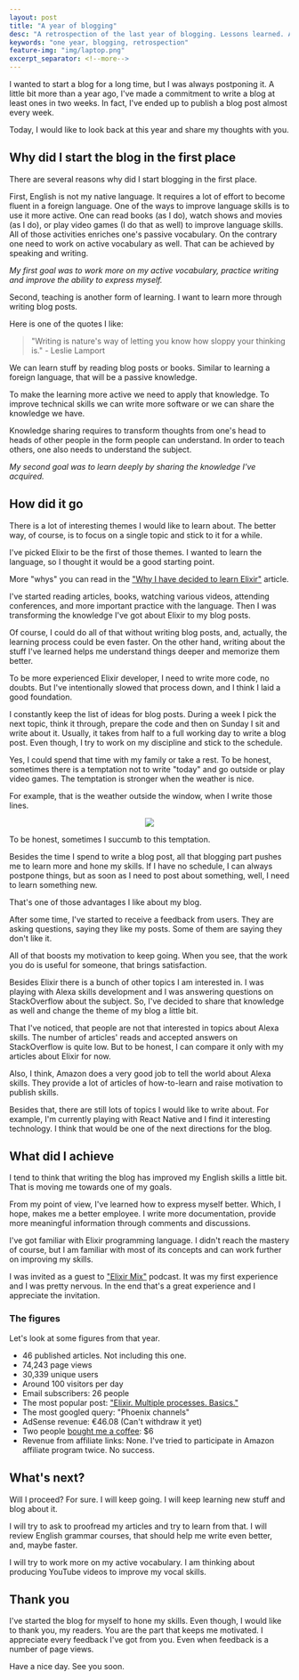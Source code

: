 ```yaml
---
layout: post
title: "A year of blogging"
desc: "A retrospection of the last year of blogging. Lessons learned. Achievements unlocked."
keywords: "one year, blogging, retrospection"
feature-img: "img/laptop.png"
excerpt_separator: <!--more-->
---
```


I wanted to start a blog for a long time, but I was always postponing it.
A little bit more than a year ago, I've made a commitment to write a blog at least ones in two weeks.
In fact, I've ended up to publish a blog post almost every week.

Today, I would like to look back at this year and share my thoughts with you.

<!--more-->

## Why did I start the blog in the first place

There are several reasons why did I start blogging in the first place.

First, English is not my native language.
It requires a lot of effort to become fluent in a foreign language.
One of the ways to improve language skills is to use it more active.
One can read books (as I do), watch shows and movies (as I do), or play video games (I do that as well) to improve language skills.
All of those activities enriches one's passive vocabulary.
On the contrary one need to work on active vocabulary as well.
That can be achieved by speaking and writing.

*My first goal was to work more on my active vocabulary, practice writing and improve the ability to express myself.*

Second, teaching is another form of learning.
I want to learn more through writing blog posts.

Here is one of the quotes I like:

> "Writing is nature's way of letting you know how sloppy your thinking is." - Leslie Lamport

We can learn stuff by reading blog posts or books.
Similar to learning a foreign language, that will be a passive knowledge.

To make the learning more active we need to apply that knowledge.
To improve technical skills we can write more software or we can share the knowledge we have.

Knowledge sharing requires to transform thoughts from one's head to heads of other people in the form people can understand.
In order to teach others, one also needs to understand the subject.

*My second goal was to learn deeply by sharing the knowledge I've acquired.*


## How did it go

There is a lot of interesting themes I would like to learn about.
The better way, of course, is to focus on a single topic and stick to it for a while.

I've picked Elixir to be the first of those themes.
I wanted to learn the language, so I thought it would be a good starting point.

More "whys" you can read in the ["Why I have decided to learn Elixir"](http://whatdidilearn.info/2017/09/06/why-i-have-decided-to-learn-elixir.html) article.

I've started reading articles, books, watching various videos, attending conferences, and more important practice with the language.
Then I was transforming the knowledge I've got about Elixir to my blog posts.

Of course, I could do all of that without writing blog posts, and, actually, the learning process could be even faster.
On the other hand, writing about the stuff I've learned helps me understand things deeper and memorize them better.

To be more experienced Elixir developer, I need to write more code, no doubts.
But I've intentionally slowed that process down, and I think I laid a good foundation.

I constantly keep the list of ideas for blog posts.
During a week I pick the next topic, think it through, prepare the code and then on Sunday I sit and write about it.
Usually, it takes from half to a full working day to write a blog post.
Even though, I try to work on my discipline and stick to the schedule.

Yes, I could spend that time with my family or take a rest.
To be honest, sometimes there is a temptation not to write "today" and go outside or play video games.
The temptation is stronger when the weather is nice.

For example, that is the weather outside the window, when I write those lines.

<p align="center">
  <img src="{{ site.url }}/img/posts/october-2018.JPG" />
</p>

To be honest, sometimes I succumb to this temptation.

Besides the time I spend to write a blog post, all that blogging part pushes me to learn more and hone my skills.
If I have no schedule, I can always postpone things, but as soon as I need to post about something, well, I need to learn something new.

That's one of those advantages I like about my blog.

After some time, I've started to receive a feedback from users.
They are asking questions, saying they like my posts. Some of them are saying they don't like it.

All of that boosts my motivation to keep going.
When you see, that the work you do is useful for someone, that brings satisfaction.

Besides Elixir there is a bunch of other topics I am interested in.
I was playing with Alexa skills development and I was answering questions on StackOverflow about the subject.
So, I've decided to share that knowledge as well and change the theme of my blog a little bit.

That I've noticed, that people are not that interested in topics about Alexa skills.
The number of articles' reads and accepted answers on StackOverflow is quite low.
But to be honest, I can compare it only with my articles about Elixir for now.

Also, I think, Amazon does a very good job to tell the world about Alexa skills.
They provide a lot of articles of how-to-learn and raise motivation to publish skills.

Besides that, there are still lots of topics I would like to write about.
For example, I'm currently playing with React Native and I find it interesting technology.
I think that would be one of the next directions for the blog.

## What did I achieve

I tend to think that writing the blog has improved my English skills a little bit.
That is moving me towards one of my goals.

From my point of view, I've learned how to express myself better.
Which, I hope, makes me a better employee.
I write more documentation, provide more meaningful information through comments and discussions.

I've got familiar with Elixir programming language.
I didn't reach the mastery of course, but I am familiar with most of its concepts and can work further on improving my skills.

I was invited as a guest to ["Elixir Mix"](https://devchat.tv/elixir-mix/emx-006-elixir-and-property-based-testing-with-vitaly-tatarintsev/) podcast.
It was my first experience and I was pretty nervous. In the end that's a great experience and I appreciate the invitation.

### The figures

Let's look at some figures from that year.

* 46 published articles. Not including this one.
* 74,243 page views
* 30,339 unique users
* Around 100 visitors per day
* Email subscribers: 26 people
* The most popular post: ["Elixir. Multiple processes. Basics."](http://whatdidilearn.info/2017/12/17/elixir-multiple-processes-basics.html)
* The most googled query: "Phoenix channels"
* AdSense revenue: €46.08 (Can't withdraw it yet)
* Two people [bought me a coffee](https://www.buymeacoffee.com/ck3g): $6
* Revenue from affiliate links: None. I've tried to participate in Amazon affiliate program twice. No success.


## What's next?

Will I proceed? For sure. I will keep going. I will keep learning new stuff and blog about it.

I will try to ask to proofread my articles and try to learn from that.
I will review English grammar courses, that should help me write even better, and, maybe faster.

I will try to work more on my active vocabulary.
I am thinking about producing YouTube videos to improve my vocal skills.

## Thank you

I've started the blog for myself to hone my skills.
Even though, I would like to thank you, my readers.
You are the part that keeps me motivated.
I appreciate every feedback I've got from you.
Even when feedback is a number of page views.

Have a nice day. See you soon.
